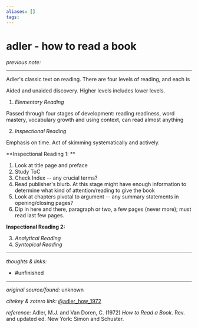 ```yaml
---
aliases: []
tags:
---
```


# adler - how to read a book

_previous note:_ 

---

Adler's classic text on reading. There are four levels of reading, and each is 

Aided and unaided discovery. 
Higher levels includes lower levels.

1. _Elementary Reading_

Passed through four stages of development: reading readiness, word mastery, vocabulary growth and using context, can read almost anything

2. _Inspectional Reading_

Emphasis on time. Act of skimming systematically and actively.

**Inspectional Reading 1: **

 1. Look at title page and preface
 2. Study ToC
 3. Check Index -- any crucial terms? 
 4. Read publisher's blurb. At this stage might have enough information to determine what kind of attention/reading to give the book
 5. Look at chapters pivotal to argument -- any summary statements in opening/closing pages? 
 6. Dip in here and there, paragraph or two, a few pages (never more); must read last few pages.

**Inspectional Reading 2:**
		
3. _Analytical Reading_
4. _Syntopical Reading_


---

_thoughts & links:_



- #unfinished 

---

_original source/found:_ unknown

_citekey & zotero link:_ [@adler_how_1972](zotero://select/items/1_NDGXHW3N)

_reference:_ Adler, M.J. and Van Doren, C. (1972) _How to Read a Book_. Rev. and updated ed. New York: Simon and Schuster.


